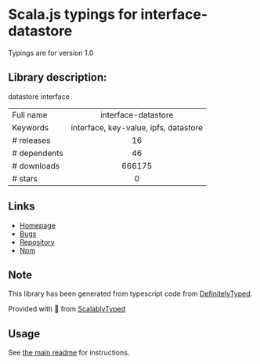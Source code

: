 
# Scala.js typings for interface-datastore

Typings are for version 1.0

## Library description:
datastore interface

|                    |                 |
| ------------------ | :-------------: |
| Full name          | interface-datastore |
| Keywords           | interface, key-value, ipfs, datastore |
| # releases         | 16 |
| # dependents       | 46 |
| # downloads        | 666175 |
| # stars            | 0 |

## Links
- [Homepage](https://github.com/ipfs/interface-datastore#readme)
- [Bugs](https://github.com/ipfs/interface-datastore/issues)
- [Repository](https://github.com/ipfs/interface-datastore)
- [Npm](https://www.npmjs.com/package/interface-datastore)
    


## Note
This library has been generated from typescript code from [DefinitelyTyped](https://definitelytyped.org).

Provided with :purple_heart: from [ScalablyTyped](https://github.com/oyvindberg/ScalablyTyped)

## Usage
See [the main readme](../../readme.md) for instructions.


